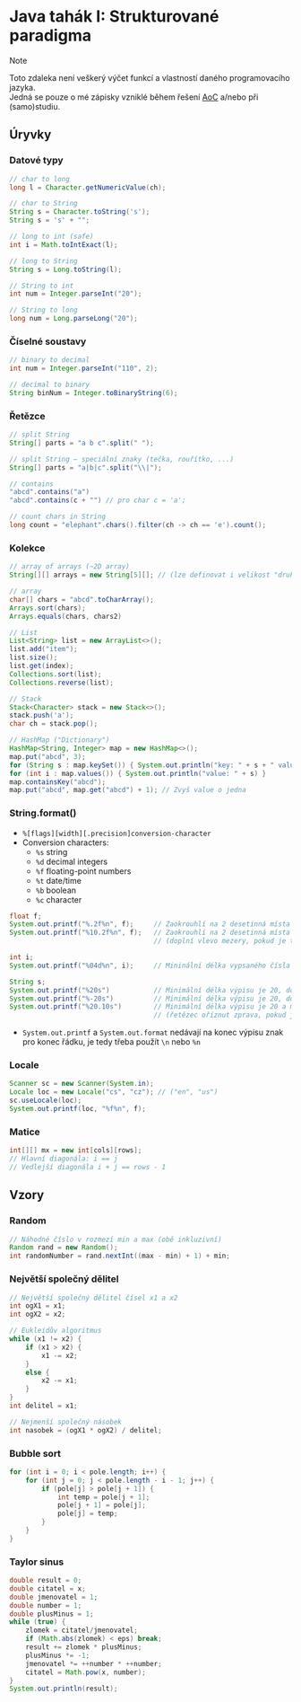 # Java tahák I: Strukturované paradigma

> [!NOTE]  
> Toto zdaleka není veškerý výčet funkcí a vlastností daného programovacího jazyka.<br>Jedná se pouze o&nbsp;mé zápisky vzniklé během řešení [AoC](https://github.com/RDMCz/AdventOfCode) a/nebo při (samo)studiu.

## Úryvky

### Datové typy

```java
// char to long
long l = Character.getNumericValue(ch);

// char to String
String s = Character.toString('s');
String s = 's' + "";

// long to int (safe)
int i = Math.toIntExact(l);

// long to String
String s = Long.toString(l);

// String to int
int num = Integer.parseInt("20");

// String to long
long num = Long.parseLong("20");
```

### Číselné soustavy

```java
// binary to decimal
int num = Integer.parseInt("110", 2);

// decimal to binary
String binNum = Integer.toBinaryString(6);
```

### Řetězce

```java
// split String
String[] parts = "a b c".split(" ");

// split String – speciální znaky (tečka, rouřítko, ...)
String[] parts = "a|b|c".split("\\|");

// contains
"abcd".contains("a")
"abcd".contains(c + "") // pro char c = 'a';

// count chars in String
long count = "elephant".chars().filter(ch -> ch == 'e').count();
```

### Kolekce

```java
// array of arrays (~2D array)
String[][] arrays = new String[5][]; // (lze definovat i velikost "druhé dimenze")

// array
char[] chars = "abcd".toCharArray();
Arrays.sort(chars);
Arrays.equals(chars, chars2)

// List
List<String> list = new ArrayList<>();
list.add("item");
list.size();
list.get(index);
Collections.sort(list);
Collections.reverse(list);

// Stack
Stack<Character> stack = new Stack<>();
stack.push('a');
char ch = stack.pop();

// HashMap ("Dictionary")
HashMap<String, Integer> map = new HashMap<>();
map.put("abcd", 3);
for (String s : map.keySet()) { System.out.println("key: " + s + " value: " + map.get(s)); }
for (int i : map.values()) { System.out.println("value: " + s) }
map.containsKey("abcd");
map.put("abcd", map.get("abcd") + 1); // Zvyš value o jedna
```

### String.format()

* `%[flags][width][.precision]conversion-character`
* Conversion characters:
  * `%s` string
  * `%d` decimal integers
  * `%f` floating-point numbers
  * `%t` date/time
  * `%b` boolean
  * `%c` character

```java
float f;
System.out.printf("%.2f%n", f);     // Zaokrouhlí na 2 desetinná místa
System.out.printf("%10.2f%n", f);   // Zaokrouhlí na 2 desetinná místa + minimální délka celého výpisu je 10
                                    // (doplní vlevo mezery, pokud je třeba)

int i;
System.out.printf("%04d%n", i);     // Mininální délka vypsaného čísla je 4 – doplní zleva nulami, pokud je třeba

String s;
System.out.printf("%20s")           // Minimální délka výpisu je 20, doplní zleva mezerami
System.out.printf("%-20s")          // Minimální délka výpisu je 20, doplní zprava mezerami
System.out.printf("%20.10s")        // Minimální délka výpisu je 20 a maximální délka řetězce je 10
                                    // (řetězec oříznut zprava, pokud je příliš dlouhý)
```

* `System.out.printf` a `System.out.format` nedávají na konec výpisu znak pro konec řádku, je tedy třeba použít `\n` nebo `%n`

### Locale

```java
Scanner sc = new Scanner(System.in);
Locale loc = new Locale("cs", "cz"); // ("en", "us")
sc.useLocale(loc);
System.out.printf(loc, "%f%n", f);
```

### Matice

```java
int[][] mx = new int[cols][rows];
// Hlavní diagonála: i == j
// Vedlejší diagonála i + j == rows - 1
```

## Vzory

### Random

```java
// Náhodné číslo v rozmezí min a max (obě inkluzivní)
Random rand = new Random();
int randomNumber = rand.nextInt((max - min) + 1) + min;
```

### Největší společný dělitel

```java
// Největší společný dělitel čísel x1 a x2
int ogX1 = x1;
int ogX2 = x2;

// Eukleidův algoritmus
while (x1 != x2) {
    if (x1 > x2) {
        x1 -= x2;
    }
    else {
        x2 -= x1;
    }
}
int delitel = x1;

// Nejmenší společný násobek
int nasobek = (ogX1 * ogX2) / delitel;
```

### Bubble sort

```java
for (int i = 0; i < pole.length; i++) {
    for (int j = 0; j < pole.length - i - 1; j++) {
        if (pole[j] > pole[j + 1]) {
            int temp = pole[j + 1];
            pole[j + 1] = pole[j];
            pole[j] = temp;
        }
    }
}
```

### Taylor sinus

```java
double result = 0;
double citatel = x;
double jmenovatel = 1;
double number = 1;
double plusMinus = 1;
while (true) {
    zlomek = citatel/jmenovatel;
    if (Math.abs(zlomek) < eps) break;
    result += zlomek * plusMinus;
    plusMinus *= -1;
    jmenovatel *= ++number * ++number;            
    citatel = Math.pow(x, number);
}
System.out.println(result);
```
